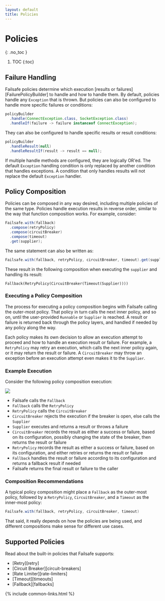 ```yaml
---
layout: default
title: Policies
---
```


# Policies
{: .no_toc }

1. TOC
{:toc}

## Failure Handling

Failsafe policies determine which execution [results or failures][FailurePolicyBuilder] to handle and how to handle them. By default, policies handle any `Exception` that is thrown. But policies can also be configured to handle more specific failures or conditions:

```java
policyBuilder
  .handle(ConnectException.class, SocketException.class)
  .handleIf(failure -> failure instanceof ConnectException);
```

They can also be configured to handle specific results or result conditions:

```java
policyBuilder
  .handleResult(null)
  .handleResultIf(result -> result == null);  
```

If multiple handle methods are configured, they are logically OR'ed. The default `Exception` handling condition is only replaced by another condition that handles exceptions. A condition that only handles results will not replace the default `Exception` handler.

## Policy Composition

Policies can be composed in any way desired, including multiple policies of the same type. Policies handle execution results in reverse order, similar to the way that function composition works. For example, consider:

```java
Failsafe.with(fallback)
  .compose(retryPolicy)
  .compose(circuitBreaker)
  .compose(timeout)
  .get(supplier);
```

The same statement can also be written as:

```java
Failsafe.with(fallback, retryPolicy, circuitBreaker, timeout).get(supplier);
```

These result in the following composition when executing the `supplier` and handling its result:

```
Fallback(RetryPolicy(CircuitBreaker(Timeout(Supplier))))
```

### Executing a Policy Composition

The process for executing a policy composition begins with Failsafe calling the outer-most policy. That policy in turn calls the next inner policy, and so on, until the user-provided `Runnable` or `Supplier` is reached. A result or failure is returned back through the policy layers, and handled if needed by any policy along the way.

Each policy makes its own decision to allow an execution attempt to proceed and how to handle an execution result or failure. For example, a `RetryPolicy` may retry an execution, which calls the next inner policy again, or it may return the result or failure. A `CircuitBreaker` may throw an exception before an execution attempt even makes it to the `Supplier`.

### Example Execution

Consider the following policy composition execution:

<img src="/assets/images/composition.png">

- Failsafe calls the `Fallback`
- `Fallback` calls the `RetryPolicy`
- `RetryPolicy` calls the `CircuitBreaker`
- `CircuitBreaker` rejects the execution if the breaker is open, else calls the `Supplier`
- `Supplier` executes and returns a result or throws a failure
- `CircuitBreaker` records the result as either a success or failure, based on its configuration, possibly changing the state of the breaker, then returns the result or failure
- `RetryPolicy` records the result as either a success or failure, based on its configuration, and either retries or returns the result or failure
- `Fallback` handles the result or failure according to its configuration and returns a fallback result if needed
- Failsafe returns the final result or failure to the caller

### Composition Recommendations

A typical policy composition might place a `Fallback` as the outer-most policy, followed by a `RetryPolicy`, `CircuitBreaker`, and a `Timeout` as the inner-most policy:

```java
Failsafe.with(fallback, retryPolicy, circuitBreaker, timeout)
```

That said, it really depends on how the policies are being used, and different compositions make sense for different use cases. 

## Supported Policies

Read about the built-in policies that Failsafe supports:

- [Retry][retry]
- [Circuit Breaker][circuit-breakers]
- [Rate Limiter][rate-limiters]
- [Timeout][timeouts]
- [Fallback][fallbacks]

{% include common-links.html %}